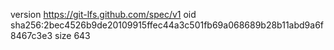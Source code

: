 version https://git-lfs.github.com/spec/v1
oid sha256:2bec4526b9de20109915ffec44a3c501fb69a068689b28b11abd9a6f8467c3e3
size 643
